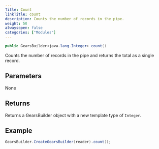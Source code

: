 ```yaml
---
Title: Count
linkTitle: count
description: Counts the number of records in the pipe.
weight: 50
alwaysopen: false
categories: ["Modules"]
---
```


```java
public GearsBuilder<java.lang.Integer> count()
```

Counts the number of records in the pipe and returns the total as a single record.

## Parameters
 
None

## Returns

Returns a GearsBuilder object with a new template type of `Integer`.

## Example

```java
GearsBuilder.CreateGearsBuilder(reader).count();
```